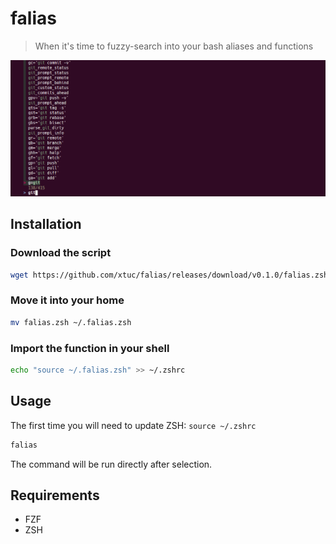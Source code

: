 # falias

> When it's time to fuzzy-search into your bash aliases and functions

![demo](.github/demo.png)

## Installation

### Download the script

```sh
wget https://github.com/xtuc/falias/releases/download/v0.1.0/falias.zsh
```

### Move it into your home

```sh
mv falias.zsh ~/.falias.zsh
```

### Import the function in your shell

```sh
echo "source ~/.falias.zsh" >> ~/.zshrc
```

## Usage

The first time you will need to update ZSH: `source ~/.zshrc`

```sh
falias
```

The command will be run directly after selection.

## Requirements

* FZF
* ZSH
